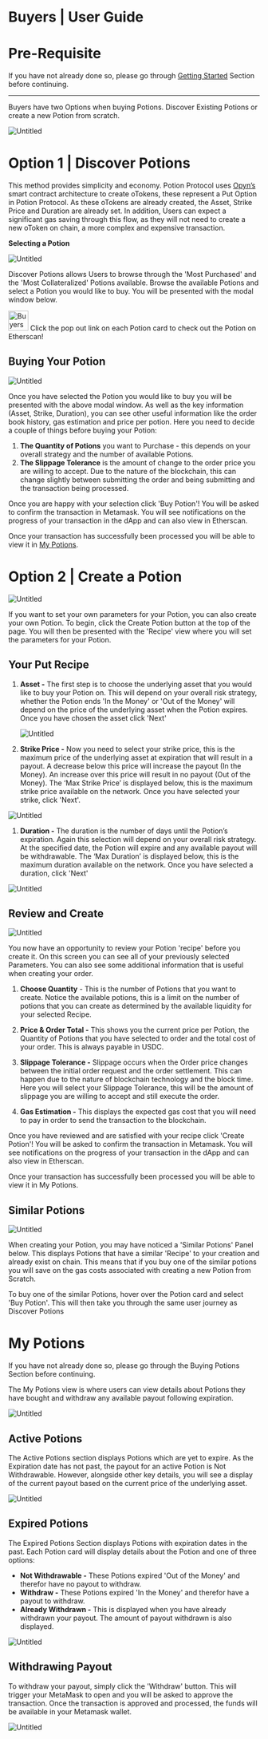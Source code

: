 # Buyers | User Guide

# **Pre-Requisite**

If you have not already done so, please go through [Getting Started](Getting%20St%20f3ba1.md) Section before continuing.

---

Buyers have two Options when buying Potions. Discover Existing Potions or create a new Potion from scratch.

![Untitled](Buyers%20Use%20c2ca5/Untitled.png)

# Option 1 | Discover Potions

This method provides simplicity and economy. Potion Protocol uses [Opyn’s](https://www.opyn.co/) smart contract architecture to create oTokens, these represent a Put Option in Potion Protocol. As these oTokens are already created, the Asset, Strike Price and Duration are already set. In addition, Users can expect a significant gas saving through this flow, as they will not need to create a new oToken on chain, a more complex and expensive transaction. 

****Selecting a Potion****

![Untitled](Buyers%20Use%20c2ca5/Untitled%201.png)

Discover Potions allows Users to browse through the 'Most Purchased' and the 'Most Collateralized' Potions available. Browse the available Potions and select a Potion you would like to buy. You will be presented with the modal window below.

<aside>
<img src="Buyers%20Use%20c2ca5/twitter-logo3.png" alt="Buyers%20Use%20c2ca5/twitter-logo3.png" width="40px" /> Click the pop out link on each Potion card to check out the Potion on Etherscan!

</aside>

## Buying Your Potion

![Untitled](Buyers%20Use%20c2ca5/Untitled%202.png)

Once you have selected the Potion you would like to buy you will be presented with the above modal window. As well as the key information (Asset, Strike, Duration), you can see other useful information like the order book history, gas estimation and price per potion. 
Here you need to decide a couple of things before buying your Potion:

1. **The Quantity of Potions** you want to Purchase -  this depends on your overall strategy and the number of available Potions. 
2.  **The Slippage Tolerance** is the amount of change to the order price you are willing to accept. Due to the nature of the blockchain, this can change slightly between submitting the order and being submitting and the transaction being processed.

Once you are happy with your selection click 'Buy Potion'! You will be asked to confirm the transaction in Metamask. You will see notifications on the progress of your transaction in the dApp and can also view in Etherscan. 

Once your transaction has successfully been processed you will be able to view it in [My Potions](Buyers%20Use%20c2ca5.md).

# Option 2 | Create a Potion

![Untitled](Buyers%20Use%20c2ca5/Untitled%203.png)

If you want to set your own parameters for your Potion, you can also create your own Potion. To begin, click the Create Potion button at the top of the page. You will then be presented with the 'Recipe' view where you will set the parameters for your Potion.

## **Your Put Recipe**

1. **Asset  -** The first step is to choose the underlying asset that you would like to buy your Potion on. This will depend on your overall risk strategy, whether the Potion ends 'In the Money' or 'Out of the Money' will depend on the price of the underlying asset when the Potion expires. Once you have chosen the asset click 'Next'
    
    ![Untitled](Buyers%20Use%20c2ca5/Untitled%204.png)
    
2. **Strike Price -** Now you need to select your strike price, this is the maximum price of the underlying asset at expiration that will result in a payout. A decrease below this price will increase the payout (In the Money). An increase over this price will result in no payout (Out of the Money). The ‘Max Strike Price’ is displayed below, this is the maximum strike price available on the network. Once you have selected your strike, click 'Next'.

![Untitled](Buyers%20Use%20c2ca5/Untitled%205.png)

1. **Duration -** The duration is the number of days until the Potion’s expiration. Again this selection will depend on your overall risk strategy. At the specified date, the Potion will expire and any available payout will be withdrawable. The ‘Max Duration’ is displayed below, this is the maximum duration available on the network. Once you have selected a duration, click 'Next'

![Untitled](Buyers%20Use%20c2ca5/Untitled%206.png)

## Review and Create

![Untitled](Buyers%20Use%20c2ca5/Untitled%207.png)

You now have an opportunity to review your Potion 'recipe' before you create it. On this screen you can see all of your previously selected Parameters. You can also see some additional information that is useful when creating your order.

1. **Choose Quantity** - This is the number of Potions that you want to create. Notice the available potions, this is a limit on the number of potions that you can create as determined by the available liquidity for your selected Recipe. 

2. **Price & Order Total -** This shows you the current price per Potion, the Quantity of Potions that you have selected to order and the total cost of your order. This is always payable in USDC. 

3. **Slippage Tolerance -** Slippage occurs when the Order price changes between the initial order request and the order settlement. This can happen due to the nature of blockchain technology and the block time. Here you will select your Slippage Tolerance, this will be the amount of slippage you are willing to accept and still execute the order. 

4. **Gas Estimation -**  This displays the expected gas cost that you will need to pay in order to send the transaction to the blockchain.

Once you have reviewed and are satisfied with your recipe click 'Create Potion'! You will be asked to confirm the transaction in Metamask. You will see notifications on the progress of your transaction in the dApp and can also view in Etherscan. 

Once your transaction has successfully been processed you will be able to view it in My Potions.

## Similar Potions

![Untitled](Buyers%20Use%20c2ca5/Untitled%208.png)

When creating your Potion, you may have noticed a 'Similar Potions' Panel below. This displays Potions that have a similar 'Recipe' to your creation and already exist on chain. This means that if you buy one of the similar potions you will save on the gas costs associated with creating a new Potion from Scratch. 

To buy one of the similar Potions, hover over the Potion card and select 'Buy Potion'. This will then take you through the same user journey as Discover Potions

# My Potions

If you have not already done so, please go through the Buying Potions Section before continuing.

The My Potions view is where users can view details about Potions they have bought and withdraw any available payout following expiration.

![Untitled](Buyers%20Use%20c2ca5/Untitled%209.png)

## Active Potions

The Active Potions section displays Potions which are yet to expire. As the Expiration date has not past, the payout for an active Potion is Not Withdrawable. However, alongside other key details, you will see a display of the current payout based on the current price of the underlying asset.

![Untitled](Buyers%20Use%20c2ca5/Untitled%2010.png)

## Expired Potions

The Expired Potions Section displays Potions with expiration dates in the past. Each Potion card will display details about the Potion and one of three options:

- **Not Withdrawable -** These Potions expired 'Out of the Money' and therefor have no payout to withdraw.
- **Withdraw -** These Potions expired 'In the Money' and therefor have a payout to withdraw.
- **Already Withdrawn -** This is displayed when you have already withdrawn your payout. The amount of payout withdrawn is also displayed.

![Untitled](Buyers%20Use%20c2ca5/Untitled%2011.png)

## Withdrawing Payout

To withdraw your payout, simply click the 'Withdraw' button. This will trigger your MetaMask to open and you will be asked to approve the transaction. Once the transaction is approved and processed, the funds will be available in your Metamask wallet.

![Untitled](Buyers%20Use%20c2ca5/Untitled%2012.png)